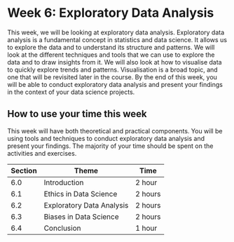 # Week 6: Exploratory Data Analysis

This week, we will be looking at exploratory data analysis. Exploratory data
analysis is a fundamental concept in statistics and data science. It allows us
to explore the data and to understand its structure and patterns. We will look
at the different techniques and tools that we can use to explore the data and to
draw insights from it. We will also look at how to visualise data to quickly
explore trends and patterns. Visualisation is a broad topic, and one that will
be revisited later in the course. By the end of this week, you will be able to
conduct exploratory data analysis and present your findings in the context of
your data science projects.

## How to use your time this week

This week will have both theoretical and practical components. You will be using
tools and techniques to conduct exploratory data analysis and present your
findings. The majority of your time should be spent on the activities and
exercises.

| Section | Theme                     | Time    |
| ------- | ------------------------- | ------- |
| 6.0     | Introduction              | 2 hour  |
| 6.1     | Ethics in Data Science    | 2 hours |
| 6.2     | Exploratory Data Analysis | 2 hours |
| 6.3     | Biases in Data Science    | 2 hours |
| 6.4     | Conclusion                | 1 hour  |
